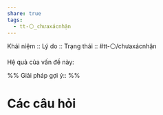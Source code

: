 ```yaml
---
share: true
tags:
  - tt-⚪_chưaxácnhận
---
```


Khái niệm :: 
Lý do :: 
Trạng thái :: #tt-⚪/chưaxácnhận

Hệ quả của vấn đề này:


%%
Giải pháp gợi ý:: 
%%



# Các câu hỏi
